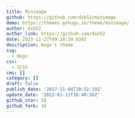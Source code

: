 ```yaml
---
title: Minimage
github: https://github.com/dsk52/minimage
demo: https://themes.gohugo.io/theme/minimage/
author: dsk52
author_link: https://github.com/dsk52
date: 2023-11-27T09:28:19.030Z
description: Hugo's theme
ssg:
  - Hugo
css:
  - SCSS
cms: []
category: []
draft: false
publish_date: '2017-11-04T10:52:19Z'
update_date: '2022-01-11T16:48:56Z'
github_star: 18
github_fork: 10
---
```

